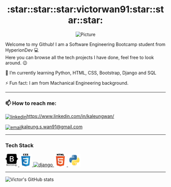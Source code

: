



<h1 align ="center"> :star::star::star:victorwan91:star::star::star: </h1>  
 <p align="center"> 
 <img alt="Picture" src="https://img.freepik.com/premium-vector/green-matrix-background-falling-numbers-screen-technology-stream-binary-code-digital-vector-illustration-hacking-concept_658411-81.jpg?w=1060" height="300" width="6000">
</p>

Welcome to my Github! I am a Software Engineering Bootcamp student from HyperionDev :computer:	
Here you can browse all the tech projects I have done, feel free to look around. :wink:

 

🌱 I’m currently learning Python, HTML, CSS, Bootstrap, Django and SQL

⚡ Fun fact: I am from Machanical Engineering background.

<hr/>

### 📫 How to reach me: 
<p align="left">
<a href="https://www.linkedin.com/in/kaleungwan/ target="blank"><img align="center" src="https://cdn-icons-png.flaticon.com/512/174/174857.png" alt="linkedin" height="30" width="30" />https://www.linkedin.com/in/kaleungwan/</a> 
</p>
<a href="kaleung.s.wan91@gmail.com target="blank"><img align="center" src="https://www.nidirect.gov.uk/sites/default/files/styles/nigov_full_1240_x2/public/images/email_logo.jpg?itok=w0tRFkLf" alt="email" height="30" width="30" />kaleung.s.wan91@gmail.com</a>


<hr/>

### Tech Stack
<p align="left"> <a href="https://getbootstrap.com" target="_blank" rel="noreferrer"> 
  <img src="https://raw.githubusercontent.com/devicons/devicon/master/icons/bootstrap/bootstrap-plain-wordmark.svg" alt="bootstrap" width="40" height="40"/> </a> <a href="https://www.w3schools.com/css/" target="_blank" rel="noreferrer"> 
  <img src="https://raw.githubusercontent.com/devicons/devicon/master/icons/css3/css3-original-wordmark.svg" alt="css3" width="40" height="40"/> </a> <a href="https://www.djangoproject.com/" target="_blank" rel="noreferrer"> 
  <img src="https://cdn.worldvectorlogo.com/logos/django.svg" alt="django" width="40" height="40"/> </a> <a href="https://www.w3.org/html/" target="_blank" rel="noreferrer"> 
  <img src="https://raw.githubusercontent.com/devicons/devicon/master/icons/html5/html5-original-wordmark.svg" alt="html5" width="40" height="40"/> </a>  <a href="https://www.python.org" target="_blank" rel="noreferrer"> <img src="https://raw.githubusercontent.com/devicons/devicon/master/icons/python/python-original.svg" alt="python" width="40" height="40"/> </a> </p>


<hr />

![Victor's GitHub stats](https://github-readme-stats.vercel.app/api?username=victorwan91&count_private=true)
